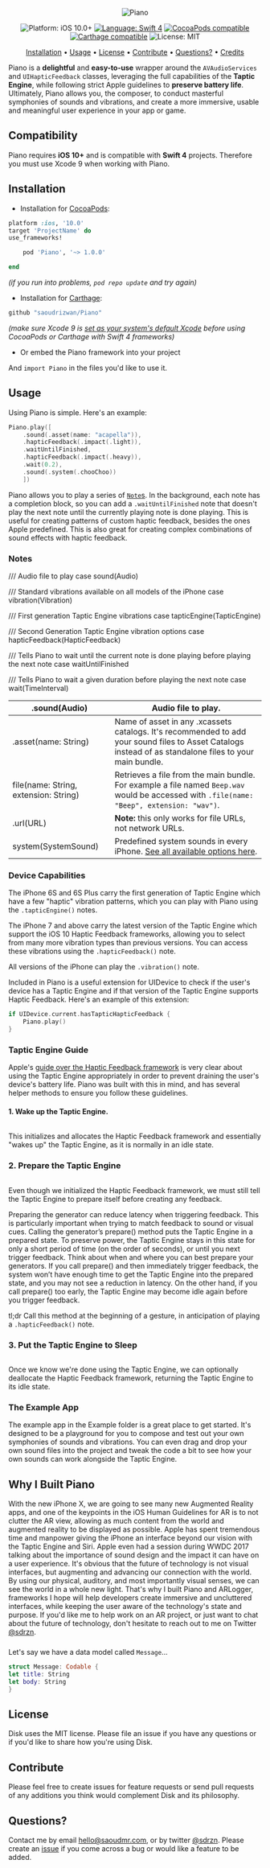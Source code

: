 <p align="center">
    <img src="https://user-images.githubusercontent.com/7799382/30356431-dbba9920-97ed-11e7-8f2b-a5b5ba0e7682.png" alt="Piano" />
</p>

<p align="center">
    <img src="https://user-images.githubusercontent.com/7799382/30309920-bcdb85ec-9742-11e7-96fc-af8155f4712d.png" alt="Platform: iOS 10.0+" />
    <a href="https://developer.apple.com/swift" target="_blank"><img src="https://user-images.githubusercontent.com/7799382/30309908-ace5d886-9742-11e7-85ea-8d4e5f2af2ac.png" alt="Language: Swift 4" /></a>
    <a href="https://cocoapods.org/pods/Piano" target="_blank"><img src="https://user-images.githubusercontent.com/7799382/30309877-7851e380-9742-11e7-8693-f2362eb3df50.png" alt="CocoaPods compatible" /></a>
    <a href="https://github.com/Carthage/Carthage" target="_blank"><img src="https://user-images.githubusercontent.com/7799382/30309900-9fc15d2e-9742-11e7-91fd-31bb1226db90.png" alt="Carthage compatible" /></a>
    <img src="https://user-images.githubusercontent.com/7799382/30309910-adef2b38-9742-11e7-8140-d05534dd92a5.png" alt="License: MIT" />
</p>

<p align="center">
    <a href="#installation">Installation</a>
  • <a href="#usage">Usage</a>
  • <a href="#license">License</a>
  • <a href="#contribute">Contribute</a>
  • <a href="#questions">Questions?</a>
  • <a href="#credits">Credits</a>
</p>

Piano is a **delightful** and **easy-to-use** wrapper around the `AVAudioServices` and `UIHapticFeedback` classes, leveraging the full capabilities of the **Taptic Engine**, while following strict Apple guidelines to **preserve battery life**. Ultimately, Piano allows you, the composer, to conduct masterful symphonies of sounds and vibrations, and create a more immersive, usable and meaningful user experience in your app or game.


## Compatibility

Piano requires **iOS 10+** and is compatible with **Swift 4** projects. Therefore you must use Xcode 9 when working with Piano.

## Installation

* Installation for <a href="https://guides.cocoapods.org/using/using-cocoapods.html" target="_blank">CocoaPods</a>:

```ruby
platform :ios, '10.0'
target 'ProjectName' do
use_frameworks!

    pod 'Piano', '~> 1.0.0'

end
```
*(if you run into problems, `pod repo update` and try again)*

* Installation for <a href="https://github.com/Carthage/Carthage" target="_blank">Carthage</a>:

 ```ruby
 github "saoudrizwan/Piano"
 ```
 *(make sure Xcode 9 is [set as your system's default Xcode](https://stackoverflow.com/a/28901378/3502608) before using CocoaPods or Carthage with Swift 4 frameworks)*

* Or embed the Piano framework into your project

And `import Piano` in the files you'd like to use it.

## Usage

Using Piano is simple. Here's an example:
```swift
Piano.play([
    .sound(.asset(name: "acapella")),
    .hapticFeedback(.impact(.light)),
    .waitUntilFinished,
    .hapticFeedback(.impact(.heavy)),
    .wait(0.2),
    .sound(.system(.chooChoo))
    ])
```

Piano allows you to play a series of [`Note`s](https://github.com/saoudrizwan/Piano/blob/master/Sources/Note.swift). In the background, each note has a completion block, so you can add a `.waitUntilFinished` note that doesn't play the next note until the currently playing note is done playing. This is useful for creating patterns of custom haptic feedback, besides the ones Apple predefined. This is also great for creating complex combinations of sound effects with haptic feedback.

### Notes
/// Audio file to play
case sound(Audio)

/// Standard vibrations available on all models of the iPhone
case vibration(Vibration)

/// First generation Taptic Engine vibrations
case tapticEngine(TapticEngine)

/// Second Generation Taptic Engine vibration options
case hapticFeedback(HapticFeedback)

/// Tells Piano to wait until the current note is done playing before playing the next note
case waitUntilFinished

/// Tells Piano to wait a given duration before playing the next note
case wait(TimeInterval)

.sound(Audio) | Audio file to play.
------------ | -------------
.asset(name: String) | Name of asset in any .xcassets catalogs. It's recommended to add your sound files to Asset Catalogs instead of as standalone files to your main bundle.
file(name: String, extension: String) | Retrieves a file from the main bundle. For example a file named `Beep.wav` would be accessed with `.file(name: "Beep", extension: "wav")`.
.url(URL) | **Note:** this only works for file URLs, not network URLs.
system(SystemSound) | Predefined system sounds in every iPhone. [See all available options here](https://github.com/saoudrizwan/Piano/blob/master/Sources/SystemSound.swift).


### Device Capabilities

The iPhone 6S and 6S Plus carry the first generation of Taptic Engine which have a few "haptic" vibration patterns, which you can play with Piano using the `.tapticEngine()` notes.

The iPhone 7 and above carry the latest version of the Taptic Engine which support the iOS 10 Haptic Feedback frameworks, allowing you to select from many more vibration types than previous versions. You can access these vibrations using the `.hapticFeedback()` note.

All versions of the iPhone can play the `.vibration()` note.

Included in Piano is a useful extension for UIDevice to check if the user's device has a Taptic Engine and if that version of the Taptic Engine supports Haptic Feedback. Here's an example of this extension:
```swift
if UIDevice.current.hasTapticHapticFeedback {
    Piano.play()
}
```

### Taptic Engine Guide

Apple's [guide over the Haptic Feedback framework](https://developer.apple.com/documentation/uikit/uifeedbackgenerator) is very clear about using the Taptic Engine appropriately in order to prevent draining the user's device's battery life. Piano was built with this in mind, and has several helper methods to ensure you follow these guidelines.

#### 1. Wake up the Taptic Engine.
```swift

```
This initializes and allocates the Haptic Feedback framework and essentially "wakes up" the Taptic Engine, as it is normally in an idle state.

### 2. Prepare the Taptic Engine

```swift

```
Even though we initialized the Haptic Feedback framework, we must still tell the Taptic Engine to prepare itself before creating any feedback.

Preparing the generator can reduce latency when triggering feedback. This is particularly important when trying to match feedback to sound or visual cues. Calling the generator’s prepare() method puts the Taptic Engine in a prepared state. To preserve power, the Taptic Engine stays in this state for only a short period of time (on the order of seconds), or until you next trigger feedback.
Think about when and where you can best prepare your generators. If you call prepare() and then immediately trigger feedback, the system won’t have enough time to get the Taptic Engine into the prepared state, and you may not see a reduction in latency. On the other hand, if you call prepare() too early, the Taptic Engine may become idle again before you trigger feedback.

tl;dr Call this method at the beginning of a gesture, in anticipation of playing a `.hapticFeedback()` note.

### 3. Put the Taptic Engine to Sleep
```swift

```
Once we know we're done using the Taptic Engine, we can optionally deallocate the Haptic Feedback framework, returning the Taptic Engine to its idle state.

### The Example App

The example app in the Example folder is a great place to get started. It's designed to be a playground for you to compose and test out your own symphonies of sounds and vibrations. You can even drag and drop your own sound files into the project and tweak the code a bit to see how your own sounds can work alongside the Taptic Engine.

## Why I Built Piano

With the new iPhone X, we are going to see many new Augmented Reality apps, and one of the keypoints in the iOS Human Guidelines for AR is to not clutter the AR view, allowing as much content from the world and augmented reality to be displayed as possible. Apple has spent tremendous time and manpower giving the iPhone an interface beyond our vision with the Taptic Engine and Siri. Apple even had a session during WWDC 2017 talking about the importance of sound design and the impact it can have on a user experience. It's obvious that the future of technology is not visual interfaces, but augmenting and advancing our connection with the world. By using our physical, auditory, and most importantly visual senses, we can see the world in a whole new light. That's why I built Piano and ARLogger, frameworks I hope will help developers create immersive and uncluttered interfaces, while keeping the user aware of the technology's state and purpose. If you'd like me to help work on an AR project, or just want to chat about the future of technology, don't hesitate to reach out to me on Twitter [@sdrzn](http://twitter.com/sdrzn).


###
Let's say we have a data model called `Message`...
```swift
struct Message: Codable {
let title: String
let body: String
}
```

## License

Disk uses the MIT license. Please file an issue if you have any questions or if you'd like to share how you're using Disk.

## Contribute

Please feel free to create issues for feature requests or send pull requests of any additions you think would complement Disk and its philosophy.

## Questions?

Contact me by email <a href="mailto:hello@saoudmr.com">hello@saoudmr.com</a>, or by twitter <a href="https://twitter.com/sdrzn" target="_blank">@sdrzn</a>. Please create an <a href="https://github.com/saoudrizwan/Disk/issues">issue</a> if you come across a bug or would like a feature to be added.
